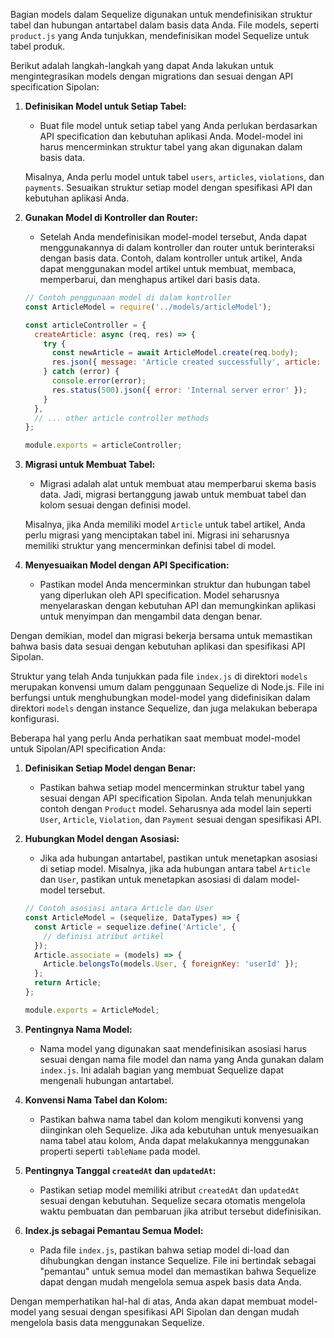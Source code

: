 Bagian models dalam Sequelize digunakan untuk mendefinisikan struktur tabel dan hubungan antartabel dalam basis data Anda. File models, seperti `product.js` yang Anda tunjukkan, mendefinisikan model Sequelize untuk tabel produk.

Berikut adalah langkah-langkah yang dapat Anda lakukan untuk mengintegrasikan models dengan migrations dan sesuai dengan API specification Sipolan:

1. **Definisikan Model untuk Setiap Tabel:**
   - Buat file model untuk setiap tabel yang Anda perlukan berdasarkan API specification dan kebutuhan aplikasi Anda. Model-model ini harus mencerminkan struktur tabel yang akan digunakan dalam basis data.

   Misalnya, Anda perlu model untuk tabel `users`, `articles`, `violations`, dan `payments`. Sesuaikan struktur setiap model dengan spesifikasi API dan kebutuhan aplikasi Anda.

2. **Gunakan Model di Kontroller dan Router:**
   - Setelah Anda mendefinisikan model-model tersebut, Anda dapat menggunakannya di dalam kontroller dan router untuk berinteraksi dengan basis data. Contoh, dalam kontroller untuk artikel, Anda dapat menggunakan model artikel untuk membuat, membaca, memperbarui, dan menghapus artikel dari basis data.

   ```javascript
   // Contoh penggunaan model di dalam kontroller
   const ArticleModel = require('../models/articleModel');

   const articleController = {
     createArticle: async (req, res) => {
       try {
         const newArticle = await ArticleModel.create(req.body);
         res.json({ message: 'Article created successfully', article: newArticle });
       } catch (error) {
         console.error(error);
         res.status(500).json({ error: 'Internal server error' });
       }
     },
     // ... other article controller methods
   };

   module.exports = articleController;
   ```

3. **Migrasi untuk Membuat Tabel:**
   - Migrasi adalah alat untuk membuat atau memperbarui skema basis data. Jadi, migrasi bertanggung jawab untuk membuat tabel dan kolom sesuai dengan definisi model.

   Misalnya, jika Anda memiliki model `Article` untuk tabel artikel, Anda perlu migrasi yang menciptakan tabel ini. Migrasi ini seharusnya memiliki struktur yang mencerminkan definisi tabel di model.

4. **Menyesuaikan Model dengan API Specification:**
   - Pastikan model Anda mencerminkan struktur dan hubungan tabel yang diperlukan oleh API specification. Model seharusnya menyelaraskan dengan kebutuhan API dan memungkinkan aplikasi untuk menyimpan dan mengambil data dengan benar.

Dengan demikian, model dan migrasi bekerja bersama untuk memastikan bahwa basis data sesuai dengan kebutuhan aplikasi dan spesifikasi API Sipolan.








Struktur yang telah Anda tunjukkan pada file `index.js` di direktori `models` merupakan konvensi umum dalam penggunaan Sequelize di Node.js. File ini berfungsi untuk menghubungkan model-model yang didefinisikan dalam direktori `models` dengan instance Sequelize, dan juga melakukan beberapa konfigurasi.

Beberapa hal yang perlu Anda perhatikan saat membuat model-model untuk Sipolan/API specification Anda:

1. **Definisikan Setiap Model dengan Benar:**
   - Pastikan bahwa setiap model mencerminkan struktur tabel yang sesuai dengan API specification Sipolan. Anda telah menunjukkan contoh dengan `Product` model. Seharusnya ada model lain seperti `User`, `Article`, `Violation`, dan `Payment` sesuai dengan spesifikasi API.

2. **Hubungkan Model dengan Asosiasi:**
   - Jika ada hubungan antartabel, pastikan untuk menetapkan asosiasi di setiap model. Misalnya, jika ada hubungan antara tabel `Article` dan `User`, pastikan untuk menetapkan asosiasi di dalam model-model tersebut.

   ```javascript
   // Contoh asosiasi antara Article dan User
   const ArticleModel = (sequelize, DataTypes) => {
     const Article = sequelize.define('Article', {
       // definisi atribut artikel
     });
     Article.associate = (models) => {
       Article.belongsTo(models.User, { foreignKey: 'userId' });
     };
     return Article;
   };

   module.exports = ArticleModel;
   ```

3. **Pentingnya Nama Model:**
   - Nama model yang digunakan saat mendefinisikan asosiasi harus sesuai dengan nama file model dan nama yang Anda gunakan dalam `index.js`. Ini adalah bagian yang membuat Sequelize dapat mengenali hubungan antartabel.

4. **Konvensi Nama Tabel dan Kolom:**
   - Pastikan bahwa nama tabel dan kolom mengikuti konvensi yang diinginkan oleh Sequelize. Jika ada kebutuhan untuk menyesuaikan nama tabel atau kolom, Anda dapat melakukannya menggunakan properti seperti `tableName` pada model.

5. **Pentingnya Tanggal `createdAt` dan `updatedAt`:**
   - Pastikan setiap model memiliki atribut `createdAt` dan `updatedAt` sesuai dengan kebutuhan. Sequelize secara otomatis mengelola waktu pembuatan dan pembaruan jika atribut tersebut didefinisikan.

6. **Index.js sebagai Pemantau Semua Model:**
   - Pada file `index.js`, pastikan bahwa setiap model di-load dan dihubungkan dengan instance Sequelize. File ini bertindak sebagai "pemantau" untuk semua model dan memastikan bahwa Sequelize dapat dengan mudah mengelola semua aspek basis data Anda.

Dengan memperhatikan hal-hal di atas, Anda akan dapat membuat model-model yang sesuai dengan spesifikasi API Sipolan dan dengan mudah mengelola basis data menggunakan Sequelize.
